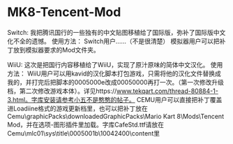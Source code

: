 # MK8-Tencent-Mod

Switch:
我把腾讯国行的一些独有的中文贴图移植给了国际版，弥补了国际版中文化不全的遗憾。
使用方法：
Switch用户……（不是很清楚）
模拟器用户可以把补丁放到模拟器要求的Mod文件夹。

WiiU:
这次是把国行内容移植给了WiiU，实现了原汁原味的简体中文汉化。
使用方法：
WiiU用户可以用kavid的汉化脚本打包游戏，只需将他的汉化文件替换成我的，并打完后把脚本的0005000e改成00050000再打一次。（第一次修改升级档，第二次修改游戏本体）。详见https://www.tekqart.com/thread-80884-1-3.html。字库安装请参考小五不是憨憨的帖子。
CEMU用户可以直接把补丁覆盖进Loadiine格式的游戏更新档里，也可以把补丁放在Cemu\graphicPacks\downloadedGraphicPacks\Mario Kart 8\Mods\Tencent Mod，并在选项-图形插件里加载。字库CafeStd.ttf请放在Cemu\mlc01\sys\title\0005001b\10042400\content里
